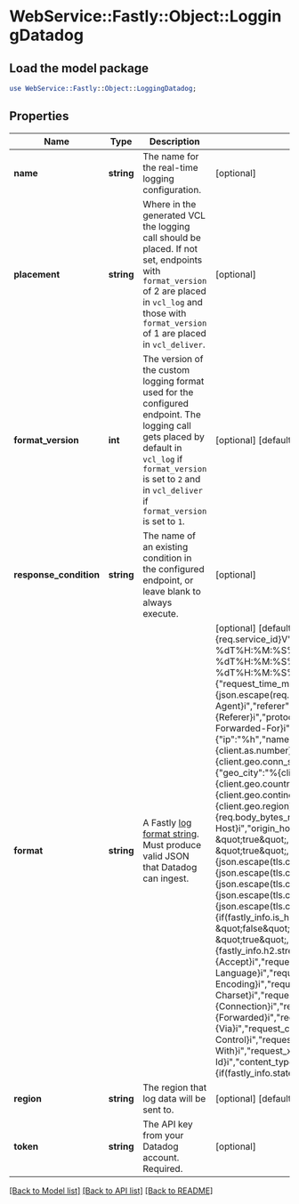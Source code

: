# WebService::Fastly::Object::LoggingDatadog

## Load the model package
```perl
use WebService::Fastly::Object::LoggingDatadog;
```

## Properties
Name | Type | Description | Notes
------------ | ------------- | ------------- | -------------
**name** | **string** | The name for the real-time logging configuration. | [optional] 
**placement** | **string** | Where in the generated VCL the logging call should be placed. If not set, endpoints with `format_version` of 2 are placed in `vcl_log` and those with `format_version` of 1 are placed in `vcl_deliver`.  | [optional] 
**format_version** | **int** | The version of the custom logging format used for the configured endpoint. The logging call gets placed by default in `vcl_log` if `format_version` is set to `2` and in `vcl_deliver` if `format_version` is set to `1`.   | [optional] [default to 2]
**response_condition** | **string** | The name of an existing condition in the configured endpoint, or leave blank to always execute. | [optional] 
**format** | **string** | A Fastly [log format string](https://docs.fastly.com/en/guides/custom-log-formats). Must produce valid JSON that Datadog can ingest.  | [optional] [default to &#39;{&quot;ddsource&quot;:&quot;fastly&quot;,&quot;service&quot;:&quot;%{req.service_id}V&quot;,&quot;date&quot;:&quot;%{begin:%Y-%m-%dT%H:%M:%S%Z}t&quot;,&quot;time_start&quot;:&quot;%{begin:%Y-%m-%dT%H:%M:%S%Z}t&quot;,&quot;time_end&quot;:&quot;%{end:%Y-%m-%dT%H:%M:%S%Z}t&quot;,&quot;http&quot;:{&quot;request_time_ms&quot;:&quot;%D&quot;,&quot;method&quot;:&quot;%m&quot;,&quot;url&quot;:&quot;%{json.escape(req.url)}V&quot;,&quot;useragent&quot;:&quot;%{User-Agent}i&quot;,&quot;referer&quot;:&quot;%{Referer}i&quot;,&quot;protocol&quot;:&quot;%H&quot;,&quot;request_x_forwarded_for&quot;:&quot;%{X-Forwarded-For}i&quot;,&quot;status_code&quot;:&quot;%s&quot;},&quot;network&quot;:{&quot;client&quot;:{&quot;ip&quot;:&quot;%h&quot;,&quot;name&quot;:&quot;%{client.as.name}V&quot;,&quot;number&quot;:&quot;%{client.as.number}V&quot;,&quot;connection_speed&quot;:&quot;%{client.geo.conn_speed}V&quot;},&quot;destination&quot;:{&quot;ip&quot;:&quot;%A&quot;},&quot;geoip&quot;:{&quot;geo_city&quot;:&quot;%{client.geo.city.utf8}V&quot;,&quot;geo_country_code&quot;:&quot;%{client.geo.country_code}V&quot;,&quot;geo_continent_code&quot;:&quot;%{client.geo.continent_code}V&quot;,&quot;geo_region&quot;:&quot;%{client.geo.region}V&quot;},&quot;bytes_written&quot;:&quot;%B&quot;,&quot;bytes_read&quot;:&quot;%{req.body_bytes_read}V&quot;},&quot;host&quot;:&quot;%{Fastly-Orig-Host}i&quot;,&quot;origin_host&quot;:&quot;%v&quot;,&quot;is_ipv6&quot;:&quot;%{if(req.is_ipv6, \&quot;true\&quot;, \&quot;false\&quot;)}V&quot;,&quot;is_tls&quot;:&quot;%{if(req.is_ssl, \&quot;true\&quot;, \&quot;false\&quot;)}V&quot;,&quot;tls_client_protocol&quot;:&quot;%{json.escape(tls.client.protocol)}V&quot;,&quot;tls_client_servername&quot;:&quot;%{json.escape(tls.client.servername)}V&quot;,&quot;tls_client_cipher&quot;:&quot;%{json.escape(tls.client.cipher)}V&quot;,&quot;tls_client_cipher_sha&quot;:&quot;%{json.escape(tls.client.ciphers_sha)}V&quot;,&quot;tls_client_tlsexts_sha&quot;:&quot;%{json.escape(tls.client.tlsexts_sha)}V&quot;,&quot;is_h2&quot;:&quot;%{if(fastly_info.is_h2, \&quot;true\&quot;, \&quot;false\&quot;)}V&quot;,&quot;is_h2_push&quot;:&quot;%{if(fastly_info.h2.is_push, \&quot;true\&quot;, \&quot;false\&quot;)}V&quot;,&quot;h2_stream_id&quot;:&quot;%{fastly_info.h2.stream_id}V&quot;,&quot;request_accept_content&quot;:&quot;%{Accept}i&quot;,&quot;request_accept_language&quot;:&quot;%{Accept-Language}i&quot;,&quot;request_accept_encoding&quot;:&quot;%{Accept-Encoding}i&quot;,&quot;request_accept_charset&quot;:&quot;%{Accept-Charset}i&quot;,&quot;request_connection&quot;:&quot;%{Connection}i&quot;,&quot;request_dnt&quot;:&quot;%{DNT}i&quot;,&quot;request_forwarded&quot;:&quot;%{Forwarded}i&quot;,&quot;request_via&quot;:&quot;%{Via}i&quot;,&quot;request_cache_control&quot;:&quot;%{Cache-Control}i&quot;,&quot;request_x_requested_with&quot;:&quot;%{X-Requested-With}i&quot;,&quot;request_x_att_device_id&quot;:&quot;%{X-ATT-Device-Id}i&quot;,&quot;content_type&quot;:&quot;%{Content-Type}o&quot;,&quot;is_cacheable&quot;:&quot;%{if(fastly_info.state~\&quot;^(HIT|MISS)$\&quot;, \&quot;true\&quot;, \&quot;false\&quot;)}V&quot;,&quot;response_age&quot;:&quot;%{Age}o&quot;,&quot;response_cache_control&quot;:&quot;%{Cache-Control}o&quot;,&quot;response_expires&quot;:&quot;%{Expires}o&quot;,&quot;response_last_modified&quot;:&quot;%{Last-Modified}o&quot;,&quot;response_tsv&quot;:&quot;%{TSV}o&quot;,&quot;server_datacenter&quot;:&quot;%{server.datacenter}V&quot;,&quot;req_header_size&quot;:&quot;%{req.header_bytes_read}V&quot;,&quot;resp_header_size&quot;:&quot;%{resp.header_bytes_written}V&quot;,&quot;socket_cwnd&quot;:&quot;%{client.socket.cwnd}V&quot;,&quot;socket_nexthop&quot;:&quot;%{client.socket.nexthop}V&quot;,&quot;socket_tcpi_rcv_mss&quot;:&quot;%{client.socket.tcpi_rcv_mss}V&quot;,&quot;socket_tcpi_snd_mss&quot;:&quot;%{client.socket.tcpi_snd_mss}V&quot;,&quot;socket_tcpi_rtt&quot;:&quot;%{client.socket.tcpi_rtt}V&quot;,&quot;socket_tcpi_rttvar&quot;:&quot;%{client.socket.tcpi_rttvar}V&quot;,&quot;socket_tcpi_rcv_rtt&quot;:&quot;%{client.socket.tcpi_rcv_rtt}V&quot;,&quot;socket_tcpi_rcv_space&quot;:&quot;%{client.socket.tcpi_rcv_space}V&quot;,&quot;socket_tcpi_last_data_sent&quot;:&quot;%{client.socket.tcpi_last_data_sent}V&quot;,&quot;socket_tcpi_total_retrans&quot;:&quot;%{client.socket.tcpi_total_retrans}V&quot;,&quot;socket_tcpi_delta_retrans&quot;:&quot;%{client.socket.tcpi_delta_retrans}V&quot;,&quot;socket_ploss&quot;:&quot;%{client.socket.ploss}V&quot;}&#39;]
**region** | **string** | The region that log data will be sent to. | [optional] [default to &#39;US&#39;]
**token** | **string** | The API key from your Datadog account. Required. | [optional] 

[[Back to Model list]](../README.md#documentation-for-models) [[Back to API list]](../README.md#documentation-for-api-endpoints) [[Back to README]](../README.md)


